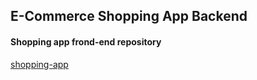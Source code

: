 ## E-Commerce Shopping App Backend

#### Shopping app frond-end repository 
[shopping-app](https://github.com/gaureshgawasmn/shopping-app)
